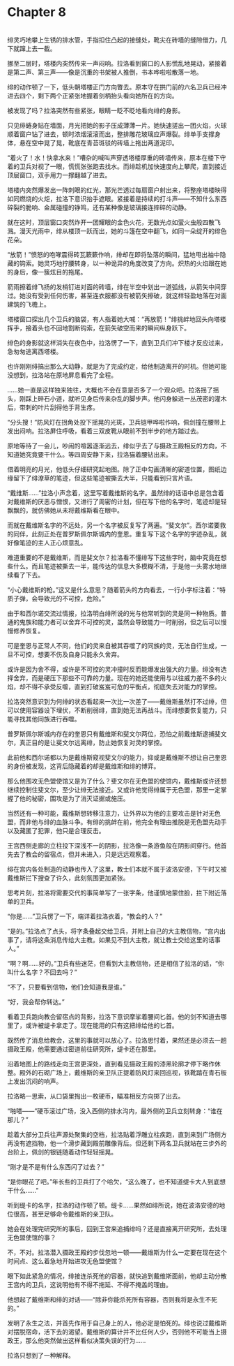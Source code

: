 # Chapter 8

<br>
绯灵巧地攀上生锈的排水管，手指扣住凸起的接缝处，靴尖在砖墙的缝隙借力，几下就蹿上去一截。

挪至二层时，塔楼内突然传来一声闷响。拉洛看到窗口的人影慌乱地晃动，紧接着是第二声、第三声——像是沉重的书架被人推倒，书本哗啦啦散落一地。

绯的动作顿了一下，低头朝塔楼正门方向瞥去。原本守在拱门前的六名卫兵已经冲进去四个，剩下两个正紧张地握着剑柄抬头看向她所在的方向。

被发现了吗？拉洛突然有些紧张，眼睛一眨不眨地看向绯的身影。

只见绯蜷身贴在墙面，月光把她的影子压成薄薄一片。她快速搓出一团火焰，火球顺着窗户钻了进去，顿时浓烟滚滚而出，整排雕花玻璃应声爆裂。绯单手支撑身体，悬在空中晃了晃，靴底在青苔斑驳的砖墙上拖出两道泥印。

“着火了！水！快拿水来！”嘈杂的喊叫声穿透塔楼厚重的砖墙传来，原本在楼下守着的卫兵对视了一眼，慌慌张张跑去找水。而绯趁机加快速度向上攀爬，直到接近顶层窗口，双手用力一撑翻越了进去。

塔楼内突然爆发出一阵刺眼的红光，那光芒透过每扇窗户射出来，将整座塔楼映得如同燃烧的火炬，拉洛下意识抬手遮眼。紧接着是持续的打斗声——不知什么东西碎裂的脆响、金属碰撞的铮鸣，还有某种像是玻璃接连摔碎的动静。

就在这时，顶层窗口突然炸开一团耀眼的金色火花，无数光点如萤火虫般四散飞溅。漫天光雨中，绯从楼顶一跃而出，她的斗篷在空中翻飞，如同一朵绽开的绯色花朵。

“放箭！”愤怒的咆哮震得砖瓦簌簌作响，绯却在即将坠落的瞬间，猛地甩出袖中隐藏的钩索。她灵巧地拧腰转身，以一种诡异的角度改变了方向。炽热的火焰跟在她的身后，像一簇炫目的拖尾。

箭雨擦着绯飞扬的发梢钉进对面的砖墙，绯在半空中划出一道弧线，从箭矢中间穿过。她没有受到任何伤害，甚至连衣服都没有被箭矢擦破，就这样轻盈地落在对面建筑的飞檐上。

塔楼窗口探出几个卫兵的脑袋，有人指着她大喊：“再放箭！”绯挑衅地回头向塔楼挥手，接着头也不回地割断钩索，在箭矢破空而来的瞬间纵身跃下。

绯色的身影就这样消失在夜色中，拉洛愣了一下，直到卫兵们冲下楼才反应过来，急匆匆逃离西塔楼。

也许刚刚绯搞出那么大动静，就是为了完成约定，给他制造离开的时机。但她可能没想到，拉洛站在原地屏息看完了全程。

……她一直是这样独来独往，大概也不会在意是否多了一个观众吧。拉洛摇了摇头，刚踩上碎石小道，就听见身后传来杂乱的脚步声。他闪身躲进一丛茂密的灌木后，带刺的叶片刮得他手背生疼。

“分头搜！”防风灯在拐角处投下摇晃的光斑，卫兵铠甲哗啦作响，佩剑撞在腰带上发出闷响。拉洛屏住呼吸，看着三双皮靴从眼前不到半步的地方踏过去。

原地等待了一会儿，吵闹的喧嚣逐渐远去，绯似乎去了与摄政王殿相反的方向，不知道她究竟要干什么。等四周安静下来，拉洛猫着腰钻出来。

借着明亮的月光，他低头仔细研究起地图。除了正中勾画清晰的密道位置，图纸边缘留下了绯潦草的笔迹，但这些笔迹被撕去大半，只能看到只言片语。

“戴维斯……”拉洛小声念着，这里写着戴维斯的名字。虽然绯的话语中总是包含着对戴维斯的厌恶与憎恨，又进行了周密的计划，但在写下他的名字时，笔迹却是轻飘飘的，就仿佛她从未将戴维斯看在眼中。

而就在戴维斯名字的不远处，另一个名字被反复写了两遍。“斐文尔”。西尔诺要救的同伴，此刻正处在普罗斯佩尔斯城内的奎恩。重复写下这个名字的字迹杂乱，就好像笔迹的主人正心烦意乱。

难道重要的不是戴维斯，而是斐文尔？拉洛看不懂绯写下这些字时，脑中究竟在想些什么。而且笔迹被撕去一半，能传达的信息大多模糊不清，于是他一头雾水地继续看了下去。

“小心戴维斯的枪。”这又是什么意思？随着箭头的方向看去，一行小字标注着：“特质子弹，会导致光的不可控，危险。”

由于和西尔诺交流过情报，拉洛明白绯所说的光与他常听到的灵是同一种物质。普通的鬼族和能力者可以舍弃不可控的灵，虽然会导致能力一时削弱，但之后可以慢慢修养恢复。

可是奎恩与正常人不同，他们的灵来自被其吞噬了的同族的灵，无法自行生成，一旦不可控，想要不伤及自身只能永久舍弃。

或许是因为舍不得，或许是不可控的灵冲撞时反而能爆发出强大的力量。绯没有选择舍弃，而是硬压下那些不可靠的力量。现在的她还能使用与以往威力差不多的火焰，却不得不承受反噬，直到打破岌岌可危的平衡点，彻底失去对能力的掌控。

拉洛突然意识到为何绯的状态看起来一次比一次差了——戴维斯虽然打不过绯，但可以使用容器设下埋伏，不断削弱绯，直到她无法再战斗。而绯想要恢复能力，只能寻找其他同族进行吞噬。

普罗斯佩尔斯城内存在的奎恩只有戴维斯和斐文尔两位，恐怕之前戴维斯逮捕斐文尔，真正目的是让斐文尔远离绯，防止她恢复对灵的掌控。

此前他和西尔诺都以为是戴维斯窥视斐文尔的能力，抑或是戴维斯不想让自己奎恩的身份被发现，这背后隐藏着的却是戴维斯和绯的博弈。

那么他围攻无色盟使馆又是为了什么？斐文尔在无色盟的使馆内，戴维斯或许还想继续控制住斐文尔，至少让绯无法接近。又或许他觉得绯属于无色盟，那里一定掌握了他的秘密，围攻是为了消灭证据或施压。

当然还有一种可能，戴维斯想转移注意力，让外界以为他的主要攻击是针对无色盟，而非他与绯的血脉斗争。有绯的挑衅在前，他完全有理由推脱是无色盟先动手以及藏匿了犯罪，他只是合理反击。

王宫西侧走廊的立柱投下深浅不一的阴影，拉洛像一条游鱼般在阴影间穿行。他首先去了教会的留宿点，但并未进入，只是远远观察着。

绯在宫内各处制造的动静也传入了这里，教士们本就不属于波洛安德，下午时又被戴维斯拦下搜查了许久，此刻氛围更加紧张。

思考片刻，拉洛将需要交代的事简单写了一张字条，他谨慎地蒙住脸，拦下附近落单的卫兵。

“你是……”卫兵愣了一下，端详着拉洛衣着，“教会的人？”

“是的。”拉洛点了点头，将字条叠起交给卫兵，并附上自己的大主教信物，“宫内出事了，请将这条消息传给大主教。如果见不到大主教，就让教士交给这里的话事人。”

“啊？啊……好的。”卫兵有些迷茫，但看到大主教信物，还是相信了拉洛的话，“你叫什么名字？不回去吗？”

“不了，只要看到信物，他们会知道我是谁。”

“好，我会帮你转达。”

看着卫兵跑向教会留宿点的背影，拉洛下意识摩挲着腰间匕首。他的剑不知道去哪里了，或许被缇卡拿走了。现在能用的只有这把绯给他的匕首。

既然传了消息给教会，这里的事就可以放心了。拉洛思忖着，果然还是必须去一趟摄政王殿，他需要通过密道前往研究所，缇卡还在那里。

沿着地图上的路线走向王宫更深处，直到看见摄政王殿的漆黑轮廓才停下略作休整。殿外的石砌广场上，戴维斯的亲卫队正提着防风灯来回巡视，铁靴踏在青石板上发出沉闷的响声。

拉洛略一思索，从口袋里掏出一枚硬币，瞄准相反方向掷了出去。

“啪嗒——”硬币滚过广场，没入西侧的排水沟内，最外侧的卫兵立刻转身：“谁在那儿？”

趁着大部分卫兵往声源处聚集的空档，拉洛贴着浮雕立柱疾跑，直到来到广场侧方再没有遮挡物，他一个滑步藏到殿前雕像背后。但还剩下两名卫兵就站在三步外的台阶上，佩剑的银链随着动作轻轻摇晃。

“刚才是不是有什么东西闪了过去？”

“是你眼花了吧。”年长些的卫兵打了个哈欠，“这么晚了，也不知道缇卡大人到底想干什么……”

听到缇卡的名字，拉洛的动作顿了顿。缇卡……果然如绯所说，她在波洛安德的地位很高，甚至足够命令戴维斯的亲卫队。

她会在处理完研究所的事后，回到王宫来追捕绯吗？还是直接离开研究所，去处理无色盟使馆的事？

不，不对。拉洛潜入摄政王殿的步伐忽地一顿——戴维斯为什么一定要在现在这个时间点、这么着急地开始进攻无色盟使馆？

眼下如此紧急的情况，绯接连杀死他的容器，就快追到戴维斯面前，他却主动分散王宫内的卫兵，这说明他有不得不拖延、不得不掩盖的理由。

他想起了戴维斯和绯的对话——“除非你能杀死所有容器，否则我将是永生不死的。”

发明了永生之法，并首先作用于自己身上的人，他必定是怕死的。绯也说过戴维斯对摆脱宿命，活下去的渴望。戴维斯的算计并不比任何人少，否则他不可能当上摄政王，那么他突然做出这样看似决策失误的行为……

拉洛只想到了一种解释。
